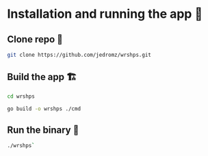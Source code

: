 # Installation and running the app 🚢

## Clone repo 📁

```bash
git clone https://github.com/jedromz/wrshps.git
  ```
  ## Build the app 🏗️
  ```bash
  cd wrshps
  ```
  ```bash
  go build -o wrshps ./cmd 
  ```
  ## Run the binary 🏃
   ```bash
  ./wrshps`
  ```

    

